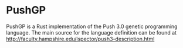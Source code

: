 # PushGP
PushGP is a Rust implementation of the Push 3.0 genetic programming language. The main source for the language
definition can be found at http://faculty.hampshire.edu/lspector/push3-description.html